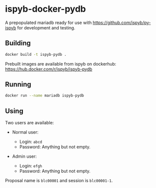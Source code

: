 # ispyb-docker-pydb

A prepopulated mariadb ready for use with https://github.com/ispyb/py-ispyb for development and testing.

## Building

```bash
docker build -t ispyb-pydb .
```

Prebuilt images are available from ispyb on dockerhub: https://hub.docker.com/r/ispyb/ispyb-pydb

## Running

```bash
docker run --name mariadb ispyb-pydb
```

## Using

Two users are available:

-   Normal user:

    -   Login: `abcd`
    -   Password: Anything but not empty.

-   Admin user:
    -   Login: `efgh`
    -   Password: Anything but not empty.

Proposal name is `blc00001` and session is `blc00001-1`.
